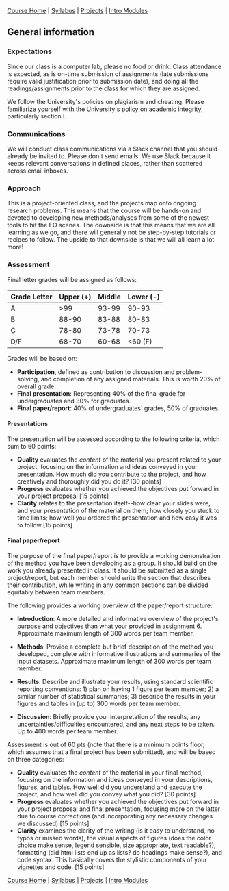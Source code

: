 [Course Home](../README.md) | [Syllabus](syllabus.md) | [Projects](projects.md) | [Intro Modules](introductory-modules.md)

## General information

### Expectations
Since our class is a computer lab, please no food or drink. Class attendance is expected, as is on-time submission of assignments (late submissions require valid justification prior to submission date), and doing all the readings/assignments prior to the class for which they are assigned. 

We follow the University's policies on plagiarism and cheating. Please familiarize yourself with the University's [policy](http://www2.clarku.edu/offices/aac/integrity.cfm) on academic integrity, particularly section I. 

### Communications
We will conduct class communications via a Slack channel that you should already be invited to. Please don't send emails. We use Slack because it keeps relevant conversations in defined places, rather than scattered across email inboxes. 

### Approach
This is a project-oriented class, and the projects map onto ongoing research problems. This means that the course will be hands-on and devoted to developing new methods/analyses from some of the newest tools to hit the EO scenes. The downside is that this means that we are all learning as we go, and there will generally not be step-by-step tutorials or recipes to follow. The upside to that downside is that we will all learn a lot more! 

### Assessment

Final letter grades will be assigned as follows:

| Grade Letter | Upper (+)| Middle    | Lower (-) |
|--------------|----------|-----------|-----------|
|     A        |    >99   |   93-99   |   90-93   |
|     B        |   88-90  |   83-88   |   80-83   |
|     C        |   78-80  |   73-78   |   70-73   |
|     D/F      |   68-70  |   60-68   |   <60 (F) |

Grades will be based on:

- __Participation__, defined as contribution to discussion and problem-solving, and completion of any assigned materials. This is worth 20% of overall grade.
- __Final presentation__: Representing 40% of the final grade for undergraduates and 30% for graduates.
- __Final paper/report__: 40% of undergraduates' grades, 50% of graduates. 

#### Presentations 
The presentation will be assessed according to the following criteria, which sum to 60 points:

- **Quality** evaluates the _content_ of the material you present related to your project, focusing on the information and ideas conveyed in your presentation. How much did you contribute to the project, and how creatively and thoroughly did you do it? [30 points]
- **Progress** evaluates whether you achieved the objectives put forward in your project proposal [15 points]
- **Clarity** relates to the presentation itself--how clear your slides were, and your presentation of the material on them; how closely you stuck to time limits; how well you ordered the presentation and how easy it was to follow [15 points]

#### Final paper/report
The purpose of the final paper/report is to provide a working demonstration of the method you have been developing as a group. It should build on the work you already presented in class. It should be submitted as a single project/report, but each member should write the section that describes their contribution, while writing in any common sections can be divided equitably between team members. 

The following provides a working overview of the paper/report structure:

- __Introduction__: A more detailed and informative overview of the project's purpose and objectives than what your provided in assignment 6. Approximate maximum length of 300 words per team member.  

- __Methods__: Provide a complete but brief description of the method you developed, complete with informative illustrations and summaries of the input datasets. Approximate maximum length of 300 words per team member. 

- __Results__: Describe and illustrate your results, using standard scientific reporting conventions: 1) plan on having 1 figure per team member; 2) a similar number of statistical summaries; 3) describe the results in your figures and tables in (up to) 300 words per team member. 

- __Discussion__: Briefly provide your interpretation of the results, any uncertainties/difficulties encountered, and any next steps to be taken. Up to 400 words per team member.

Assessment is out of 60 pts (note that there is a minimum points floor, which assumes that a final project has been submitted), and will be based on three categories: 

- **Quality** evaluates the _content_ of the material in your final method, focusing on the information and ideas conveyed in your descriptions, figures, and tables. How well did you understand and execute the project, and how well did you convey what you did? [30 points]
- **Progress** evaluates whether you achieved the objectives put forward in your project proposal and final presentation, focusing more on the latter due to course corrections (and incorporating any necessary changes we discussed) [15 points]
- **Clarity** examines the clarity of the writing (is it easy to understand, no typos or missed words), the visual aspects of figures (does the color choice make sense, legend sensible, size appropriate, text readable?), formatting (did html lists end up as lists? do headings make sense?), and code syntax. This basically covers the stylistic components of your vignettes and code. [15 points]

[Course Home](../README.md) | [Syllabus](syllabus.md) | [Projects](projects.md) | [Intro Modules](introductory-modules.md)